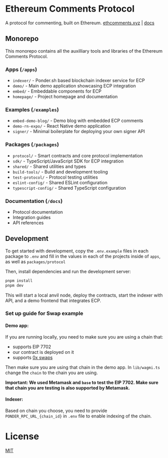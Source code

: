 # Ethereum Comments Protocol

A protocol for commenting, built on Ethereum.
[ethcomments.xyz](https://ethcomments.xyz) | [docs](https://docs.ethcomments.xyz)

## Monorepo

This monorepo contains all the auxilliary tools and libraries of the Ethereum Comments Protocol.

### Apps (`/apps`)

- `indexer/` - Ponder.sh based blockchain indexer service for ECP
- `demo/` - Main demo application showcasing ECP integration
- `embed/` - Embeddable components for ECP
- `homepage/` - Project homepage and documentation


### Examples (`/examples`)

- `embed-demo-blog/` - Demo blog with embedded ECP comments
- `demo-rn-expo/` - React Native demo application
- `signer/` - Minimal boilerplate for deploying your own signer API 

### Packages (`/packages`)

- `protocol/` - Smart contracts and core protocol implementation
- `sdk/` - TypeScript/JavaScript SDK for ECP integration
- `shared/` - Shared utilities and types
- `build-tools/` - Build and development tooling
- `test-protocol/` - Protocol testing utilities
- `eslint-config/` - Shared ESLint configuration
- `typescript-config/` - Shared TypeScript configuration

### Documentation (`/docs`)

- Protocol documentation
- Integration guides
- API references

## Development

To get started with development, copy the `.env.example` files in each package to `.env` and fill in the values in each of the projects inside of `apps`, as well as `packages/protocol`

Then, install dependencies and run the development server:

```bash
pnpm install
pnpm dev
```

This will start a local anvil node, deploy the contracts, start the indexer with API, and a demo frontend that integrates ECP.

### Set up guide for Swap example

#### Demo app:

If you are running locally, you need to make sure you are using a chain that:

- supports EIP 7702
- our contract is deployed on it
- supports [0x swaps](https://0x.org)

Then make sure you are using that chain in the demo app. In `lib/wagmi.ts` change the `chain` to the chain you are using.

**Important: We used Metamask and `base` to test the EIP 7702. Make sure that chain you are testing is also supported by Metamask.**

#### Indexer:

Based on chain you choose, you need to provide `PONDER_RPC_URL_{chain_id}` in `.env` file to enable indexing of the chain.

# License

[MIT](LICENSE)
